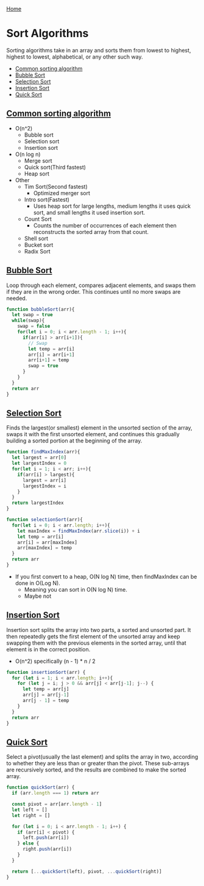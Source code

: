[Home](../README.md#algorithms)

# Sort Algorithms
Sorting algorithms take in an array and sorts them from lowest to highest, highest to lowest, alphabetical, or any other such way.

<!-- TOC -->

- [Common sorting algorithm](#common-sorting-algorithm)
- [Bubble Sort](#bubble-sort)
- [Selection Sort](#selection-sort)
- [Insertion Sort](#insertion-sort)
- [Quick Sort](#quick-sort)

<!-- /TOC -->

## [Common sorting algorithm](#sort-algorithms)
- O(n^2)
  - Bubble sort
  - Selection sort
  - Insertion sort
- O(n log n)
  - Merge sort
  - Quick sort(Third fastest)
  - Heap sort
- Other
  - Tim Sort(Second fastest)
    - Optimized merger sort
  - Intro sort(Fastest)
    - Uses heap sort for large lengths, medium lengths it uses quick sort, and small lengths it used insertion sort.
  - Count Sort
    - Counts the number of occurrences of each element then reconstructs the sorted array from that count.
  - Shell sort
  - Bucket sort
  - Radix Sort

## [Bubble Sort](#sort-algorithms)
Loop through each element, compares adjacent elements, and swaps them if they are in the wrong order. This continues until no more swaps are needed.

```javascript
function bubbleSort(arr){
  let swap = true
  while(swap){
    swap = false
    for(let i = 0; i < arr.length - 1; i++){
      if(arr[i] > arr[i+1]){
        // Swap
        let temp = arr[i]
        arr[i] = arr[i+1]
        arr[i+1] = temp
        swap = true
      }
    }
  }
  return arr
}
```

## [Selection Sort](#sort-algorithms)
Finds the largest(or smallest) element in the unsorted section of the array, swaps it with the first unsorted element, and continues this gradually building a sorted portion at the beginning of the array.

```javascript
function findMaxIndex(arr){
  let largest = arr[0]
  let largestIndex = 0
  for(let i = 1; i < arr; i++){
    if(arr[i] > largest){
      largest = arr[i]
      largestIndex = i
    }
  }
  return largestIndex
}

function selectionSort(arr){
  for(let i = 0; i < arr.length; i++){
    let maxIndex = findMaxIndex(arr.slice(i)) + i
    let temp = arr[i]
    arr[i] = arr[maxIndex]
    arr[maxIndex] = temp
  }
  return arr
}
```

- If you first convert to a heap, O(N log N) time, then findMaxIndex can be done in O(Log N).
  - Meaning you can sort in O(N log N) time.
  - Maybe not

## [Insertion Sort](#sort-algorithms)
Insertion sort splits the array into two parts, a sorted and unsorted part. It then repeatedly gets the first element of the unsorted array and keep swapping them with the previous elements in the sorted array, until that element is in the correct position.
- O(n^2) specifically (n - 1) * n / 2

```javascript
function insertionSort(arr) {
  for (let i = 1; i < arr.length; i++){
    for (let j = i; j > 0 && arr[j] < arr[j-1]; j--) {
      let temp = arr[j]
      arr[j] = arr[j-1]
      arr[j - 1] = temp
    }
  }
  return arr
}
```

## [Quick Sort](#sort-algorithms)
Select a pivot(usually the last element) and splits the array in two, according to whether they are less than or greater than the pivot. These sub-arrays are recursively sorted, and the results are combined to make the sorted array.

```javascript
function quickSort(arr) {
  if (arr.length === 1) return arr

  const pivot = arr[arr.length - 1]
  let left = []
  let right = []

  for (let i = 0; i < arr.length - 1; i++) {
    if (arr[i] < pivot) {
      left.push(arr[i])
    } else {
      right.push(arr[i])
    }
  }

  return [...quickSort(left), pivot, ...quickSort(right)]
}
```